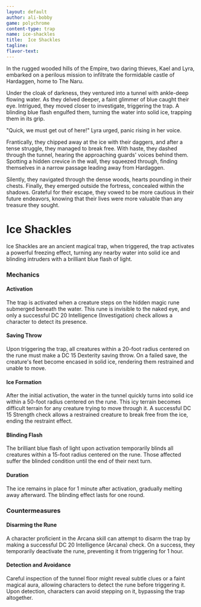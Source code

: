 ```yaml
---
layout: default
author: ali-bobby
game: polychrome
content-type: trap
name: ice-shackles
title:  Ice Shackles
tagline:
flavor-text:
---
```


In the rugged wooded hills of the Empire, two daring thieves, Kael and Lyra, embarked on a perilous mission to infiltrate the formidable castle of Hardaggen, home to The Naru.

Under the cloak of darkness, they ventured into a tunnel with ankle-deep flowing water. As they delved deeper, a faint glimmer of blue caught their eye. Intrigued, they moved closer to investigate, triggering the trap. A blinding blue flash engulfed them, turning the water into solid ice, trapping them in its grip.

"Quick, we must get out of here!" Lyra urged, panic rising in her voice.

Frantically, they chipped away at the ice with their daggers, and after a tense struggle, they managed to break free. With haste, they dashed through the tunnel, hearing the approaching guards' voices behind them. Spotting a hidden crevice in the wall, they squeezed through, finding themselves in a narrow passage leading away from Hardaggen.

Silently, they navigated through the dense woods, hearts pounding in their chests. Finally, they emerged outside the fortress, concealed within the shadows. Grateful for their escape, they vowed to be more cautious in their future endeavors, knowing that their lives were more valuable than any treasure they sought.

# Ice Shackles
Ice Shackles are an ancient magical trap, when triggered, the trap activates a powerful freezing effect, turning any nearby water into solid ice and blinding intruders with a brilliant blue flash of light.

### Mechanics

#### Activation
The trap is activated when a creature steps on the hidden magic rune submerged beneath the water. This rune is invisible to the naked eye, and only a successful DC 20 Intelligence (Investigation) check allows a character to detect its presence.

#### Saving Throw
Upon triggering the trap, all creatures within a 20-foot radius centered on the rune must make a DC 15 Dexterity saving throw. On a failed save, the creature's feet become encased in solid ice, rendering them restrained and unable to move.

#### Ice Formation
After the initial activation, the water in the tunnel quickly turns into solid ice within a 50-foot radius centered on the rune. This icy terrain becomes difficult terrain for any creature trying to move through it. A successful DC 15 Strength check allows a restrained creature to break free from the ice, ending the restraint effect.

#### Blinding Flash
The brilliant blue flash of light upon activation temporarily blinds all creatures within a 15-foot radius centered on the rune. Those affected suffer the blinded condition until the end of their next turn.

#### Duration
The ice remains in place for 1 minute after activation, gradually melting away afterward. The blinding effect lasts for one round.

### Countermeasures

#### Disarming the Rune
A character proficient in the Arcana skill can attempt to disarm the trap by making a successful DC 20 Intelligence (Arcana) check. On a success, they temporarily deactivate the rune, preventing it from triggering for 1 hour.

#### Detection and Avoidance
Careful inspection of the tunnel floor might reveal subtle clues or a faint magical aura, allowing characters to detect the rune before triggering it. Upon detection, characters can avoid stepping on it, bypassing the trap altogether.




